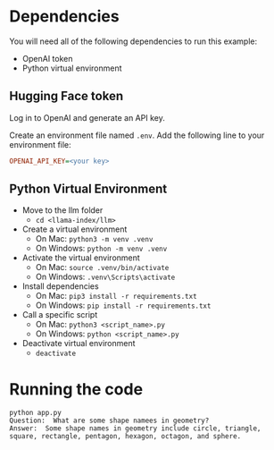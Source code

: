 # Dependencies

You will need all of the following dependencies to run this example:

 - OpenAI token
 - Python virtual environment

## Hugging Face token

Log in to OpenAI and generate an API key.

Create an environment file named `.env`. Add the following line to your environment file:

```ini
OPENAI_API_KEY=<your key>
```

## Python Virtual Environment

 - Move to the llm folder
   - `cd <llama-index/llm>`
 - Create a virtual environment
   - On Mac: `python3 -m venv .venv`
   - On Windows: `python -m venv .venv`
 - Activate the virtual environment
   - On Mac: `source .venv/bin/activate`
   - On Windows: `.venv\Scripts\activate`
 - Install dependencies
   - On Mac: `pip3 install -r requirements.txt`
   - On Windows: `pip install -r requirements.txt`
 - Call a specific script
   - On Mac: `python3 <script_name>.py`
   - On Windows: `python <script_name>.py`
 - Deactivate virtual environment
   - `deactivate`

# Running the code

```
python app.py
Question:  What are some shape namees in geometry?
Answer:  Some shape names in geometry include circle, triangle, square, rectangle, pentagon, hexagon, octagon, and sphere.
```